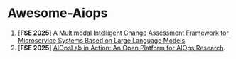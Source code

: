 # Awesome-Aiops
1. [**FSE 2025**] [A Multimodal Intelligent Change Assessment Framework for Microservice Systems Based on Large Language Models](https://dl.acm.org/doi/10.1145/3696630.3728561).
2. [**FSE 2025**] [AIOpsLab in Action: An Open Platform for AIOps Research](https://dl.acm.org/doi/10.1145/3696630.3728619).
